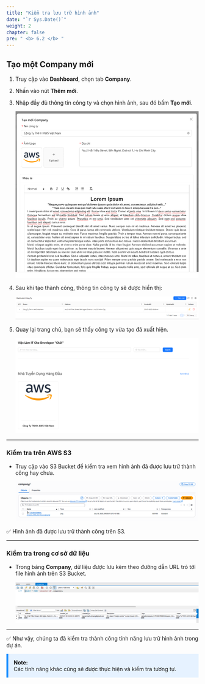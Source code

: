 ```yaml
---
title: "Kiểm tra lưu trữ hình ảnh"
date: "`r Sys.Date()`"
weight: 2
chapter: false
pre: " <b> 6.2 </b> "
---
```


## Tạo một Company mới

1. Truy cập vào **Dashboard**, chọn tab **Company**.
2. Nhấn vào nút **Thêm mới**.
3. Nhập đầy đủ thông tin công ty và chọn hình ảnh, sau đó bấm **Tạo mới**.

   ![alt text](image.png)

4. Sau khi tạo thành công, thông tin công ty sẽ được hiển thị:

   ![alt text](image-1.png)

5. Quay lại trang chủ, bạn sẽ thấy công ty vừa tạo đã xuất hiện.

   ![alt text](image-7.png)

---

### Kiểm tra trên AWS S3

- Truy cập vào S3 Bucket để kiểm tra xem hình ảnh đã được lưu trữ thành công hay chưa.

  ![alt text](image-2.png)

✅ Hình ảnh đã được lưu trữ thành công trên S3.

---

### Kiểm tra trong cơ sở dữ liệu

- Trong bảng **Company**, dữ liệu được lưu kèm theo đường dẫn URL trỏ tới file hình ảnh trên S3 Bucket.

  ![alt text](image-3.png)

---

✅ Như vậy, chúng ta đã kiểm tra thành công tính năng lưu trữ hình ảnh trong dự án.

<div style="border-left: 5px solid #1E90FF; background-color: #e6f2ff; padding: 1em; margin: 1em 0;">
<strong>Note:</strong><br>
Các tính năng khác cũng sẽ được thực hiện và kiểm tra tương tự.
</div>
